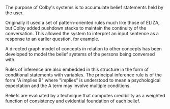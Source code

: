 The purpose of Colby's systems is to accumulate belief statements held by the user.

Originally it used a set of pattern-oriented rules much like those of ELIZA, but Colby added pushdown stacks to maintain the continuity of the conversation. This allowed the system to interpret an input sentence as a response to an earlier question, for example.

A directed graph model of concepts in relation to other concepts has been developed to model the belief systems of the persons being conversed with.

Rules of inference are also embedded in this structure in the form of conditional statements with variables. The principal inference rule is of the form "A implies B" where "implies" is understood to mean a psychological expectation and the A term may involve multiple conditions.

Beliefs are evaluated by a technique that computes credibility as a weighted function of consistency and evidential foundation of each belief.

